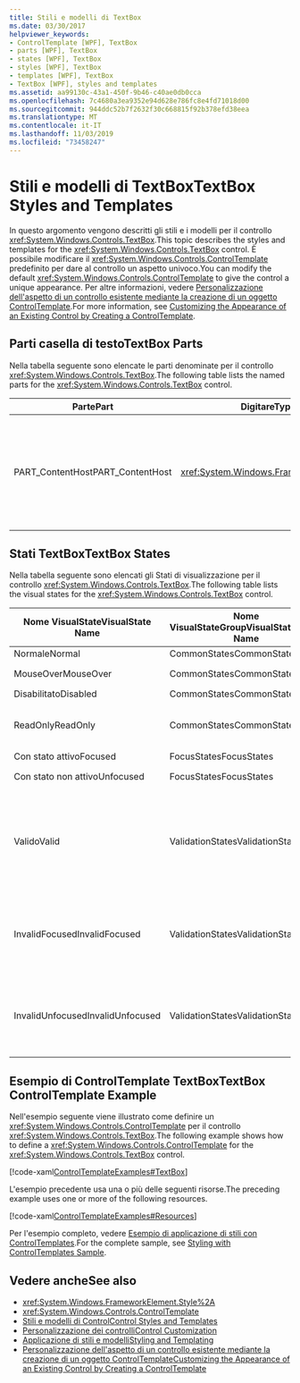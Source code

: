 ```yaml
---
title: Stili e modelli di TextBox
ms.date: 03/30/2017
helpviewer_keywords:
- ControlTemplate [WPF], TextBox
- parts [WPF], TextBox
- states [WPF], TextBox
- styles [WPF], TextBox
- templates [WPF], TextBox
- TextBox [WPF], styles and templates
ms.assetid: aa99130c-43a1-450f-9b46-c40ae0db0cca
ms.openlocfilehash: 7c4680a3ea9352e94d628e786fc8e4fd71018d00
ms.sourcegitcommit: 944ddc52b7f2632f30c668815f92b378efd38eea
ms.translationtype: MT
ms.contentlocale: it-IT
ms.lasthandoff: 11/03/2019
ms.locfileid: "73458247"
---
```

# <a name="textbox-styles-and-templates"></a><span data-ttu-id="d1730-102">Stili e modelli di TextBox</span><span class="sxs-lookup"><span data-stu-id="d1730-102">TextBox Styles and Templates</span></span>
<span data-ttu-id="d1730-103">In questo argomento vengono descritti gli stili e i modelli per il controllo <xref:System.Windows.Controls.TextBox>.</span><span class="sxs-lookup"><span data-stu-id="d1730-103">This topic describes the styles and templates for the <xref:System.Windows.Controls.TextBox> control.</span></span> <span data-ttu-id="d1730-104">È possibile modificare il <xref:System.Windows.Controls.ControlTemplate> predefinito per dare al controllo un aspetto univoco.</span><span class="sxs-lookup"><span data-stu-id="d1730-104">You can modify the default <xref:System.Windows.Controls.ControlTemplate> to give the control a unique appearance.</span></span> <span data-ttu-id="d1730-105">Per altre informazioni, vedere [Personalizzazione dell'aspetto di un controllo esistente mediante la creazione di un oggetto ControlTemplate](customizing-the-appearance-of-an-existing-control.md).</span><span class="sxs-lookup"><span data-stu-id="d1730-105">For more information, see [Customizing the Appearance of an Existing Control by Creating a ControlTemplate](customizing-the-appearance-of-an-existing-control.md).</span></span>  
  
## <a name="textbox-parts"></a><span data-ttu-id="d1730-106">Parti casella di testo</span><span class="sxs-lookup"><span data-stu-id="d1730-106">TextBox Parts</span></span>  
 <span data-ttu-id="d1730-107">Nella tabella seguente sono elencate le parti denominate per il controllo <xref:System.Windows.Controls.TextBox>.</span><span class="sxs-lookup"><span data-stu-id="d1730-107">The following table lists the named parts for the <xref:System.Windows.Controls.TextBox> control.</span></span>  
  
|<span data-ttu-id="d1730-108">Parte</span><span class="sxs-lookup"><span data-stu-id="d1730-108">Part</span></span>|<span data-ttu-id="d1730-109">Digitare</span><span class="sxs-lookup"><span data-stu-id="d1730-109">Type</span></span>|<span data-ttu-id="d1730-110">Descrizione</span><span class="sxs-lookup"><span data-stu-id="d1730-110">Description</span></span>|  
|-|-|-|  
|<span data-ttu-id="d1730-111">PART_ContentHost</span><span class="sxs-lookup"><span data-stu-id="d1730-111">PART_ContentHost</span></span>|<xref:System.Windows.FrameworkElement>|<span data-ttu-id="d1730-112">Elemento visivo che può contenere un <xref:System.Windows.FrameworkElement>.</span><span class="sxs-lookup"><span data-stu-id="d1730-112">A visual element that can contain a <xref:System.Windows.FrameworkElement>.</span></span> <span data-ttu-id="d1730-113">Il testo dell'<xref:System.Windows.Controls.TextBox> viene visualizzato in questo elemento.</span><span class="sxs-lookup"><span data-stu-id="d1730-113">The text of the <xref:System.Windows.Controls.TextBox> is displayed in this element.</span></span>|  
  
## <a name="textbox-states"></a><span data-ttu-id="d1730-114">Stati TextBox</span><span class="sxs-lookup"><span data-stu-id="d1730-114">TextBox States</span></span>  
 <span data-ttu-id="d1730-115">Nella tabella seguente sono elencati gli Stati di visualizzazione per il controllo <xref:System.Windows.Controls.TextBox>.</span><span class="sxs-lookup"><span data-stu-id="d1730-115">The following table lists the visual states for the <xref:System.Windows.Controls.TextBox> control.</span></span>  
  
|<span data-ttu-id="d1730-116">Nome VisualState</span><span class="sxs-lookup"><span data-stu-id="d1730-116">VisualState Name</span></span>|<span data-ttu-id="d1730-117">Nome VisualStateGroup</span><span class="sxs-lookup"><span data-stu-id="d1730-117">VisualStateGroup Name</span></span>|<span data-ttu-id="d1730-118">Descrizione</span><span class="sxs-lookup"><span data-stu-id="d1730-118">Description</span></span>|  
|----------------------|---------------------------|-----------------|  
|<span data-ttu-id="d1730-119">Normale</span><span class="sxs-lookup"><span data-stu-id="d1730-119">Normal</span></span>|<span data-ttu-id="d1730-120">CommonStates</span><span class="sxs-lookup"><span data-stu-id="d1730-120">CommonStates</span></span>|<span data-ttu-id="d1730-121">Lo stato predefinito.</span><span class="sxs-lookup"><span data-stu-id="d1730-121">The default state.</span></span>|  
|<span data-ttu-id="d1730-122">MouseOver</span><span class="sxs-lookup"><span data-stu-id="d1730-122">MouseOver</span></span>|<span data-ttu-id="d1730-123">CommonStates</span><span class="sxs-lookup"><span data-stu-id="d1730-123">CommonStates</span></span>|<span data-ttu-id="d1730-124">Il puntatore del mouse è posizionato sul controllo.</span><span class="sxs-lookup"><span data-stu-id="d1730-124">The mouse pointer is positioned over the control.</span></span>|  
|<span data-ttu-id="d1730-125">Disabilitato</span><span class="sxs-lookup"><span data-stu-id="d1730-125">Disabled</span></span>|<span data-ttu-id="d1730-126">CommonStates</span><span class="sxs-lookup"><span data-stu-id="d1730-126">CommonStates</span></span>|<span data-ttu-id="d1730-127">Il controllo è disabilitato.</span><span class="sxs-lookup"><span data-stu-id="d1730-127">The control is disabled.</span></span>|  
|<span data-ttu-id="d1730-128">ReadOnly</span><span class="sxs-lookup"><span data-stu-id="d1730-128">ReadOnly</span></span>|<span data-ttu-id="d1730-129">CommonStates</span><span class="sxs-lookup"><span data-stu-id="d1730-129">CommonStates</span></span>|<span data-ttu-id="d1730-130">L'utente non può modificare il testo nel <xref:System.Windows.Controls.TextBox>.</span><span class="sxs-lookup"><span data-stu-id="d1730-130">The user cannot change the text in the <xref:System.Windows.Controls.TextBox>.</span></span>|  
|<span data-ttu-id="d1730-131">Con stato attivo</span><span class="sxs-lookup"><span data-stu-id="d1730-131">Focused</span></span>|<span data-ttu-id="d1730-132">FocusStates</span><span class="sxs-lookup"><span data-stu-id="d1730-132">FocusStates</span></span>|<span data-ttu-id="d1730-133">Il controllo ha lo stato attivo.</span><span class="sxs-lookup"><span data-stu-id="d1730-133">The control has focus.</span></span>|  
|<span data-ttu-id="d1730-134">Con stato non attivo</span><span class="sxs-lookup"><span data-stu-id="d1730-134">Unfocused</span></span>|<span data-ttu-id="d1730-135">FocusStates</span><span class="sxs-lookup"><span data-stu-id="d1730-135">FocusStates</span></span>|<span data-ttu-id="d1730-136">Il controllo non ha lo stato attivo.</span><span class="sxs-lookup"><span data-stu-id="d1730-136">The control does not have focus.</span></span>|  
|<span data-ttu-id="d1730-137">Valido</span><span class="sxs-lookup"><span data-stu-id="d1730-137">Valid</span></span>|<span data-ttu-id="d1730-138">ValidationStates</span><span class="sxs-lookup"><span data-stu-id="d1730-138">ValidationStates</span></span>|<span data-ttu-id="d1730-139">Il controllo Usa la classe <xref:System.Windows.Controls.Validation> e la proprietà <xref:System.Windows.Controls.Validation.HasError%2A?displayProperty=nameWithType> associata è `false`.</span><span class="sxs-lookup"><span data-stu-id="d1730-139">The control uses the <xref:System.Windows.Controls.Validation> class and the <xref:System.Windows.Controls.Validation.HasError%2A?displayProperty=nameWithType> attached property is `false`.</span></span>|  
|<span data-ttu-id="d1730-140">InvalidFocused</span><span class="sxs-lookup"><span data-stu-id="d1730-140">InvalidFocused</span></span>|<span data-ttu-id="d1730-141">ValidationStates</span><span class="sxs-lookup"><span data-stu-id="d1730-141">ValidationStates</span></span>|<span data-ttu-id="d1730-142">Il <xref:System.Windows.Controls.Validation.HasError%2A?displayProperty=nameWithType> proprietà associata è `true` il controllo ha lo stato attivo.</span><span class="sxs-lookup"><span data-stu-id="d1730-142">The <xref:System.Windows.Controls.Validation.HasError%2A?displayProperty=nameWithType> attached property is `true` has the control has focus.</span></span>|  
|<span data-ttu-id="d1730-143">InvalidUnfocused</span><span class="sxs-lookup"><span data-stu-id="d1730-143">InvalidUnfocused</span></span>|<span data-ttu-id="d1730-144">ValidationStates</span><span class="sxs-lookup"><span data-stu-id="d1730-144">ValidationStates</span></span>|<span data-ttu-id="d1730-145">Il <xref:System.Windows.Controls.Validation.HasError%2A?displayProperty=nameWithType> proprietà associata è `true` ha il controllo non ha lo stato attivo.</span><span class="sxs-lookup"><span data-stu-id="d1730-145">The <xref:System.Windows.Controls.Validation.HasError%2A?displayProperty=nameWithType> attached property is `true` has the control does not have focus.</span></span>|  
  
## <a name="textbox-controltemplate-example"></a><span data-ttu-id="d1730-146">Esempio di ControlTemplate TextBox</span><span class="sxs-lookup"><span data-stu-id="d1730-146">TextBox ControlTemplate Example</span></span>  
 <span data-ttu-id="d1730-147">Nell'esempio seguente viene illustrato come definire un <xref:System.Windows.Controls.ControlTemplate> per il controllo <xref:System.Windows.Controls.TextBox>.</span><span class="sxs-lookup"><span data-stu-id="d1730-147">The following example shows how to define a <xref:System.Windows.Controls.ControlTemplate> for the <xref:System.Windows.Controls.TextBox> control.</span></span>  
  
 [!code-xaml[ControlTemplateExamples#TextBox](~/samples/snippets/csharp/VS_Snippets_Wpf/ControlTemplateExamples/CS/resources/textbox.xaml#textbox)]  
  
 <span data-ttu-id="d1730-148">L'esempio precedente usa una o più delle seguenti risorse.</span><span class="sxs-lookup"><span data-stu-id="d1730-148">The preceding example uses one or more of the following resources.</span></span>  
  
 [!code-xaml[ControlTemplateExamples#Resources](~/samples/snippets/csharp/VS_Snippets_Wpf/ControlTemplateExamples/CS/resources/shared.xaml#resources)]  
  
 <span data-ttu-id="d1730-149">Per l'esempio completo, vedere [Esempio di applicazione di stili con ControlTemplates](https://github.com/Microsoft/WPF-Samples/tree/master/Styles%20&%20Templates/IntroToStylingAndTemplating).</span><span class="sxs-lookup"><span data-stu-id="d1730-149">For the complete sample, see [Styling with ControlTemplates Sample](https://github.com/Microsoft/WPF-Samples/tree/master/Styles%20&%20Templates/IntroToStylingAndTemplating).</span></span>  
  
## <a name="see-also"></a><span data-ttu-id="d1730-150">Vedere anche</span><span class="sxs-lookup"><span data-stu-id="d1730-150">See also</span></span>

- <xref:System.Windows.FrameworkElement.Style%2A>
- <xref:System.Windows.Controls.ControlTemplate>
- [<span data-ttu-id="d1730-151">Stili e modelli di Control</span><span class="sxs-lookup"><span data-stu-id="d1730-151">Control Styles and Templates</span></span>](control-styles-and-templates.md)
- [<span data-ttu-id="d1730-152">Personalizzazione dei controlli</span><span class="sxs-lookup"><span data-stu-id="d1730-152">Control Customization</span></span>](control-customization.md)
- [<span data-ttu-id="d1730-153">Applicazione di stili e modelli</span><span class="sxs-lookup"><span data-stu-id="d1730-153">Styling and Templating</span></span>](../../../desktop-wpf/fundamentals/styles-templates-overview.md)
- [<span data-ttu-id="d1730-154">Personalizzazione dell'aspetto di un controllo esistente mediante la creazione di un oggetto ControlTemplate</span><span class="sxs-lookup"><span data-stu-id="d1730-154">Customizing the Appearance of an Existing Control by Creating a ControlTemplate</span></span>](customizing-the-appearance-of-an-existing-control.md)
